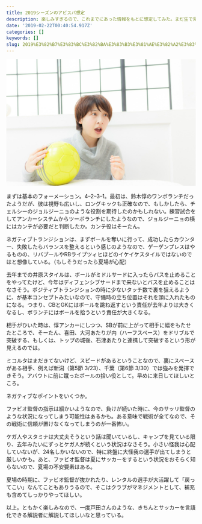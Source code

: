 ```yaml
---
title: 2019シーズンのアビスパ想定
description: 楽しみすぎるので、これまでにあった情報をもとに想定してみた。まだ生で見ていないので、当たったらいいな。
date: '2019-02-22T00:40:54.917Z'
categories: []
keywords: []
slug: 2019%E3%82%B7%E3%83%BC%E3%82%BA%E3%83%B3%E3%81%AE%E3%82%A2%E3%83%93%E3%82%B9%E3%83%91%E6%83%B3%E5%AE%9A
---
```

![](1__uz2Gwf5t5__GCUdYZI3Ch1w.jpeg)

まずは基本のフォーメーション。4–2–3–1。最初は、鈴木惇のワンボランチだったようだが、彼は視野も広いし、ロングキックも正確なので、もしかしたら、チェルシーのジョルジーニョのような役割を期待したのかもしれない。練習試合をしてアンカーシステムからツーボランチにしたようなので、ジョルジーニョの横にはカンテが必要だと判断したか。カンテ役はそーたん。

ネガティブトランジションは、まずボールを奪いに行って、成功したらカウンター、失敗したらバランスを整えるという感じのようなので、ゲーゲンプレスはやるものの、リバプールやRBライプツィヒほどのイケイケスタイルではないのではと想像している。（もしそうだったら夏場が心配）

去年までの井原スタイルは、ボールがミドルサードに入ったらバスを止めることをやってたけど、今年はディフェンシブサードまで来ないとバスを止めることはなさそう。ポジティブトランジションの時に少ないタッチ数で裏を狙えるように、が基本コンセプトみたいなので、守備時の立ち位置はそれを頭に入れたものになる。つまり、CBとGKにはボールを跳ね返すという責任が去年よりは大きくなるし、ボランチにはボールを拾うという責任が大きくなる。

相手がひいた時は、惇アンカーにしつつ、SBが前に上がって相手に幅をもたせたところで、そーたん、喜田、大河あたりが内（ハーフスペース）をドリブルで突破する、もしくは、トップの城後、石津あたりと連携して突破するという形が見えるのでは。

ミコルタはまだきてないけど、スピードがあるということなので、裏にスペースがある相手、例えば新潟（第5節 3/23）、千葉（第6節 3/30）では強みを発揮できそう。アバウトに前に蹴ったボールの拾い役として。早めに来日してほしいところ。

ネガティブなポイントをいくつか。

ファビオ監督の指示は細かいようなので、負けが続いた時に、今のサッリ監督のような状況になってしまう可能性はあるかも。ある意味で戦術が全てなので、その戦術に信頼が置けなくなってしまうのが一番怖い。

ケガ人やスタミナは大丈夫そうという話は聞いているし、キャンプを見ている限り、去年みたいにずっとケガ人が続くという状況はなさそう。小さい怪我は心配していないが、24名しかいないので、特に終盤に大怪我の選手が出てしまうと厳しいかも。あと、ファビオ監督は夏にサッカーをするという状況をおそらく知らないので、夏場の不安要素はある。

夏場の時期に、ファビオ監督が抜かれたり、レンタルの選手が大活躍して「戻ってこい」なんてこともありうるので、そこはクラブがマネジメントとして、補充も含めてしっかりやってほしい。

以上。ともかく楽しみなので、一度戸田さんのような、きちんとサッカーを言語化できる解説者に解説してほしいなと思っている。